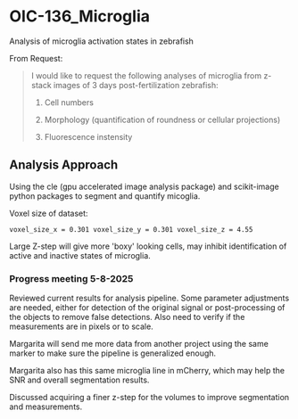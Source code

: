 # OIC-136_Microglia
Analysis of microglia activation states in zebrafish

From Request:
>I would like to request the following analyses of microglia from z-stack images of 3 days post-fertilization zebrafish:
>
> 1. Cell numbers
>
> 2. Morphology (quantification of roundness or cellular projections)
>
> 3. Fluorescence instensity

## Analysis Approach
Using the cle (gpu accelerated image analysis package) and scikit-image python packages to segment and quantify micoglia.

Voxel size of dataset:

`voxel_size_x = 0.301
voxel_size_y = 0.301
voxel_size_z = 4.55`

Large Z-step will give more 'boxy' looking cells, may inhibit identification of active and inactive states of microglia.

### Progress meeting 5-8-2025
Reviewed current results for analysis pipeline. Some parameter adjustments are needed, either for detection of the original signal or post-processing of the objects to remove false detections. Also need to verify if the measurements are in pixels or to scale.

Margarita will send me more data from another project using the same marker to make sure the pipeline is generalized enough.

Margarita also has this same microglia line in mCherry, which may help the SNR and overall segmentation results. 

Discussed acquiring a finer z-step for the volumes to improve segmentation and measurements.